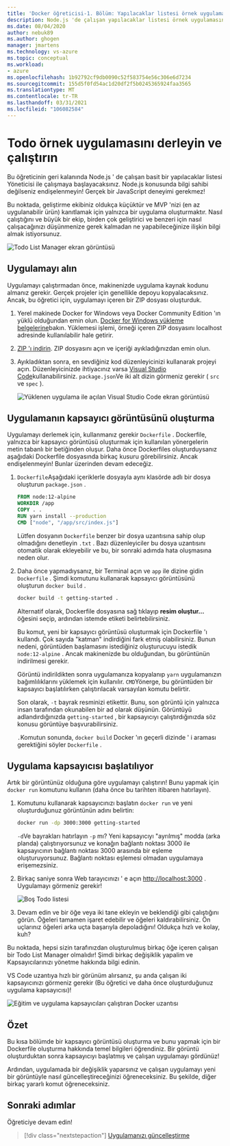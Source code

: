 ```yaml
---
title: 'Docker öğreticisi-1. Bölüm: Yapılacaklar listesi örnek uygulamasını derleme ve çalıştırma'
description: Node.js 'de çalışan yapılacaklar listesi örnek uygulamasına genel bakış.
ms.date: 08/04/2020
author: nebuk89
ms.author: ghogen
manager: jmartens
ms.technology: vs-azure
ms.topic: conceptual
ms.workload:
- azure
ms.openlocfilehash: 1b92792cf9db0090c52f583754e56c306e6d7234
ms.sourcegitcommit: 155d5f0fd54ac1d20df2f5b0245365924faa3565
ms.translationtype: MT
ms.contentlocale: tr-TR
ms.lasthandoff: 03/31/2021
ms.locfileid: "106082584"
---
```

# <a name="build-and-run-the-todo-sample-app"></a>Todo örnek uygulamasını derleyin ve çalıştırın

Bu öğreticinin geri kalanında Node.js ' de çalışan basit bir yapılacaklar listesi Yöneticisi ile çalışmaya başlayacaksınız. Node.js konusunda bilgi sahibi değilseniz endişelenmeyin! Gerçek bir JavaScript deneyimi gerekmez!

Bu noktada, geliştirme ekibiniz oldukça küçüktür ve MVP 'nizi (en az uygulanabilir ürün) kanıtlamak için yalnızca bir uygulama oluşturmaktır. Nasıl çalıştığını ve büyük bir ekip, birden çok geliştirici ve benzeri için nasıl çalışacağınızı düşünmenize gerek kalmadan ne yapabileceğinize ilişkin bilgi almak istiyorsunuz.

![Todo List Manager ekran görüntüsü](media/todo-list-sample.png)

## <a name="get-the-app"></a>Uygulamayı alın

Uygulamayı çalıştırmadan önce, makinenizde uygulama kaynak kodunu almanız gerekir. Gerçek projeler için genellikle depoyu kopyalacaksınız. Ancak, bu öğretici için, uygulamayı içeren bir ZIP dosyası oluşturduk.

1. Yerel makinede Docker for Windows veya Docker Community Edition 'ın yüklü olduğundan emin olun. [Docker for Windows yükleme belgelerine](https://docs.docker.com/docker-for-windows/install/)bakın. Yüklemesi işlemi, örneği içeren ZIP dosyasını localhost adresinde kullanılabilir hale getirir.

1. [ZIP 'ı indirin](https://github.com/docker/getting-started/tree/master/app). ZIP dosyasını açın ve içeriği ayıkladığınızdan emin olun.

1. Ayıkladıktan sonra, en sevdiğiniz kod düzenleyicinizi kullanarak projeyi açın. Düzenleyicinizde ihtiyacınız varsa [Visual Studio Code](https://code.visualstudio.com/)kullanabilirsiniz. `package.json`Ve iki alt dizin görmeniz gerekir ( `src` ve `spec` ).

    ![Yüklenen uygulama ile açılan Visual Studio Code ekran görüntüsü](media/ide-screenshot.png)

## <a name="building-the-apps-container-image"></a>Uygulamanın kapsayıcı görüntüsünü oluşturma

Uygulamayı derlemek için, kullanmanız gerekir `Dockerfile` . Dockerfile, yalnızca bir kapsayıcı görüntüsü oluşturmak için kullanılan yönergelerin metin tabanlı bir betiğinden oluşur. Daha önce Dockerfiles oluşturduysanız aşağıdaki Dockerfile dosyasında birkaç kusuru görebilirsiniz. Ancak endişelenmeyin! Bunlar üzerinden devam edeceğiz.

1. `Dockerfile`Aşağıdaki içeriklerle dosyayla aynı klasörde adlı bir dosya oluşturun `package.json` .

    ```dockerfile
    FROM node:12-alpine
    WORKDIR /app
    COPY . .
    RUN yarn install --production
    CMD ["node", "/app/src/index.js"]
    ```

    Lütfen dosyanın `Dockerfile` benzer bir dosya uzantısına sahip olup olmadığını denetleyin `.txt` . Bazı düzenleyiciler bu dosya uzantısını otomatik olarak ekleyebilir ve bu, bir sonraki adımda hata oluşmasına neden olur.

1. Daha önce yapmadıysanız, bir Terminal açın ve `app` ile dizine gidin `Dockerfile` . Şimdi komutunu kullanarak kapsayıcı görüntüsünü oluşturun `docker build` .

    ```bash
    docker build -t getting-started .
    ```

    Alternatif olarak, Dockerfile dosyasına sağ tıklayıp **resim oluştur...** öğesini seçip, ardından istemde etiketi belirtebilirsiniz.

    Bu komut, yeni bir kapsayıcı görüntüsü oluşturmak için Dockerfile 'ı kullandı. Çok sayıda "katman" indirdiğini fark etmiş olabilirsiniz. Bunun nedeni, görüntüden başlamasını istediğiniz oluşturucuyu istedik `node:12-alpine` . Ancak makinenizde bu olduğundan, bu görüntünün indirilmesi gerekir.

    Görüntü indirildikten sonra uygulamanıza kopyalanıp `yarn` uygulamanızın bağımlılıklarını yüklemek için kullanılır. `CMD`Yönerge, bu görüntüden bir kapsayıcı başlatılırken çalıştırılacak varsayılan komutu belirtir.

    Son olarak, `-t` bayrak resminizi etikettir. Bunu, son görüntü için yalnızca insan tarafından okunabilen bir ad olarak düşünün. Görüntüyü adlandırdığınızda `getting-started` , bir kapsayıcıyı çalıştırdığınızda söz konusu görüntüye başvurabilirsiniz.

    `.`Komutun sonunda, `docker build` Docker 'ın geçerli dizinde ' i araması gerektiğini söyler `Dockerfile` .

## <a name="starting-an-app-container"></a>Uygulama kapsayıcısı başlatılıyor

Artık bir görüntünüz olduğuna göre uygulamayı çalıştırın! Bunu yapmak için `docker run` komutunu kullanın (daha önce bu tarihten itibaren hatırlayın).

1. Komutunu kullanarak kapsayıcınızı başlatın `docker run` ve yeni oluşturduğunuz görüntünün adını belirtin:

    ```bash
    docker run -dp 3000:3000 getting-started
    ```

    `-d`Ve bayrakları hatırlayın `-p` mı? Yeni kapsayıcıyı "ayrılmış" modda (arka planda) çalıştırıyorsunuz ve konağın bağlantı noktası 3000 ile kapsayıcının bağlantı noktası 3000 arasında bir eşleme oluşturuyorsunuz. Bağlantı noktası eşlemesi olmadan uygulamaya erişemezsiniz.

1. Birkaç saniye sonra Web tarayıcınızı ' e açın [http://localhost:3000](http://localhost:3000) .
    Uygulamayı görmeniz gerekir!

    ![Boş Todo listesi](media/todo-list-empty.png)

1. Devam edin ve bir öğe veya iki tane ekleyin ve beklendiği gibi çalıştığını görün. Öğeleri tamamen işaret edebilir ve öğeleri kaldırabilirsiniz. Ön uçlarınız öğeleri arka uçta başarıyla depoladığını! Oldukça hızlı ve kolay, kuh?

Bu noktada, hepsi sizin tarafınızdan oluşturulmuş birkaç öğe içeren çalışan bir Todo List Manager olmalıdır! Şimdi birkaç değişiklik yapalim ve Kapsayıcılarınızı yönetme hakkında bilgi edinin.

VS Code uzantıya hızlı bir görünüm alırsanız, şu anda çalışan iki kapsayıcınızı görmeniz gerekir (Bu öğretici ve daha önce oluşturduğunuz uygulama kapsayıcısı)!

![Eğitim ve uygulama kapsayıcıları çalıştıran Docker uzantısı](media/vs-two-containers.png)

## <a name="recap"></a>Özet

Bu kısa bölümde bir kapsayıcı görüntüsü oluşturma ve bunu yapmak için bir Dockerfile oluşturma hakkında temel bilgileri öğrendiniz. Bir görüntü oluşturduktan sonra kapsayıcıyı başlatmış ve çalışan uygulamayı gördünüz!

Ardından, uygulamada bir değişiklik yaparsınız ve çalışan uygulamayı yeni bir görüntüyle nasıl güncelleştireceğinizi öğreneceksiniz. Bu şekilde, diğer birkaç yararlı komut öğreneceksiniz.

## <a name="next-steps"></a>Sonraki adımlar

Öğreticiye devam edin!

> [!div class="nextstepaction"]
> [Uygulamanızı güncelleştirme](update-your-app.md)
